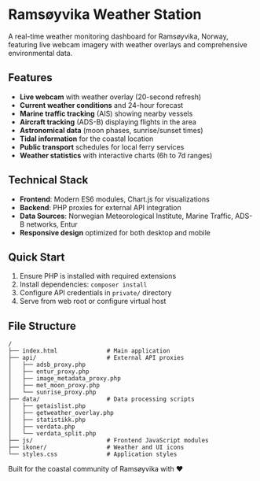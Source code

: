 # Ramsøyvika Weather Station

A real-time weather monitoring dashboard for Ramsøyvika, Norway, featuring live webcam imagery with weather overlays and comprehensive environmental data.

## Features

- **Live webcam** with weather overlay (20-second refresh)
- **Current weather conditions** and 24-hour forecast
- **Marine traffic tracking** (AIS) showing nearby vessels
- **Aircraft tracking** (ADS-B) displaying flights in the area
- **Astronomical data** (moon phases, sunrise/sunset times)
- **Tidal information** for the coastal location
- **Public transport** schedules for local ferry services
- **Weather statistics** with interactive charts (6h to 7d ranges)

## Technical Stack

- **Frontend**: Modern ES6 modules, Chart.js for visualizations
- **Backend**: PHP proxies for external API integration
- **Data Sources**: Norwegian Meteorological Institute, Marine Traffic, ADS-B networks, Entur
- **Responsive design** optimized for both desktop and mobile

## Quick Start

1. Ensure PHP is installed with required extensions
2. Install dependencies: `composer install`
3. Configure API credentials in `private/` directory
4. Serve from web root or configure virtual host

## File Structure

```
/
├── index.html              # Main application
├── api/                    # External API proxies
│   ├── adsb_proxy.php
│   ├── entur_proxy.php
│   ├── image_metadata_proxy.php
│   ├── met_moon_proxy.php
│   └── sunrise_proxy.php
├── data/                   # Data processing scripts
│   ├── getaislist.php
│   ├── getweather_overlay.php
│   ├── statistikk.php
│   ├── verdata.php
│   └── verdata_split.php
├── js/                     # Frontend JavaScript modules
├── ikoner/                 # Weather and UI icons
└── styles.css              # Application styles
```

Built for the coastal community of Ramsøyvika with ❤️
